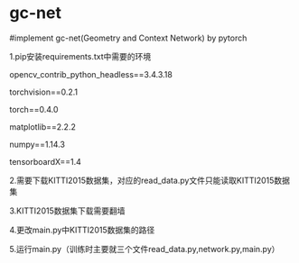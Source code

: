 # gc-net

#implement gc-net(Geometry and Context Network) by pytorch

1.pip安装requirements.txt中需要的环境

opencv_contrib_python_headless==3.4.3.18

torchvision==0.2.1

torch==0.4.0

matplotlib==2.2.2

numpy==1.14.3

tensorboardX==1.4

2.需要下载KITTI2015数据集，对应的read_data.py文件只能读取KITTI2015数据集

3.KITTI2015数据集下载需要翻墙

4.更改main.py中KITTI2015数据集的路径

5.运行main.py（训练时主要就三个文件read_data.py,network.py,main.py）
